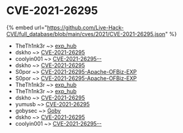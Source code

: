 # CVE-2021-26295
{% embed url="https://github.com/Live-Hack-CVE/full_database/blob/main/cves/2021/CVE-2021-26295.json" %}

* TheTh1nk3r ~> [exp_hub](https://www.alice-snow.ru/2021/database/cve-2021-26295/exp_hub-theth1nk3r)
* dskho ~> [CVE-2021-26295](https://www.alice-snow.ru/2021/database/cve-2021-26295/cve-2021-26295-dskho)
* coolyin001 ~> [CVE-2021-26295--](https://www.alice-snow.ru/2021/database/cve-2021-26295/cve-2021-26295---coolyin001)
* dskho ~> [CVE-2021-26295](https://www.alice-snow.ru/2021/database/cve-2021-26295/cve-2021-26295-dskho)
* S0por ~> [CVE-2021-26295-Apache-OFBiz-EXP](https://www.alice-snow.ru/2021/database/cve-2021-26295/cve-2021-26295-apache-ofbiz-exp-s0por)
* S0por ~> [CVE-2021-26295-Apache-OFBiz-EXP](https://www.alice-snow.ru/2021/database/cve-2021-26295/cve-2021-26295-apache-ofbiz-exp-s0por)
* TheTh1nk3r ~> [exp_hub](https://www.alice-snow.ru/2021/database/cve-2021-26295/exp_hub-theth1nk3r)
* TheTh1nk3r ~> [exp_hub](https://www.alice-snow.ru/2021/database/cve-2021-26295/exp_hub-theth1nk3r)
* dskho ~> [CVE-2021-26295](https://www.alice-snow.ru/2021/database/cve-2021-26295/cve-2021-26295-dskho)
* yumusb ~> [CVE-2021-26295](https://www.alice-snow.ru/2021/database/cve-2021-26295/cve-2021-26295-yumusb)
* gobysec ~> [Goby](https://www.alice-snow.ru/2021/database/cve-2021-26295/goby-gobysec)
* dskho ~> [CVE-2021-26295](https://www.alice-snow.ru/2021/database/cve-2021-26295/cve-2021-26295-dskho)
* coolyin001 ~> [CVE-2021-26295--](https://www.alice-snow.ru/2021/database/cve-2021-26295/cve-2021-26295---coolyin001)